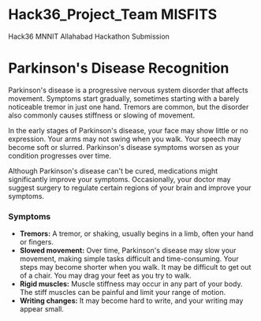 # Hack36_Project_Team MISFITS
Hack36 MNNIT Allahabad Hackathon Submission
# Parkinson's Disease Recognition
Parkinson's disease is a progressive nervous system disorder that affects movement. Symptoms start gradually, sometimes starting with a barely noticeable tremor in just one hand. Tremors are common, but the disorder also commonly causes stiffness or slowing of movement.

In the early stages of Parkinson's disease, your face may show little or no expression. Your arms may not swing when you walk. Your speech may become soft or slurred. Parkinson's disease symptoms worsen as your condition progresses over time.

Although Parkinson's disease can't be cured, medications might significantly improve your symptoms. Occasionally, your doctor may suggest surgery to regulate certain regions of your brain and improve your symptoms.

### Symptoms

* **Tremors:** A tremor, or shaking, usually begins in a limb, often your hand or fingers. 
* **Slowed movement:** Over time, Parkinson's disease may slow your movement, making simple tasks difficult and time-consuming. Your steps may become shorter when you walk. It may be difficult to get out of a chair. You may drag your feet as you try to walk.
* **Rigid muscles:** Muscle stiffness may occur in any part of your body. The stiff muscles can be painful and limit your range of motion.
* **Writing changes:** It may become hard to write, and your writing may appear small.

